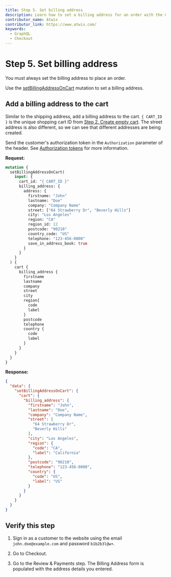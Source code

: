 ```yaml
---
title: Step 5. Set billing address
description: Learn how to set a billing address for an order with the GraphQL API.
contributor_name: Atwix
contributor_link: https://www.atwix.com/
keywords:
  - GraphQL
  - Checkout
---
```


# Step 5. Set billing address

<InlineAlert variant="success" slots="text" />

You must always set the billing address to place an order.

Use the [setBillingAddressOnCart](../../schema/cart/mutations/set-billing-address.md) mutation to set a billing address.

## Add a billing address to the cart

Similar to the shipping address, add a billing address to the cart. `{ CART_ID }` is the unique shopping cart ID from [Step 2. Create empty cart](../../tutorials/checkout/add-product-to-cart.md). The street address is also different, so we can see that different addresses are being created.

Send the customer's authorization token in the `Authorization` parameter of the header. See [Authorization tokens](../../usage/authorization-tokens.md) for more information.

**Request:**

```graphql
mutation {
  setBillingAddressOnCart(
    input: {
      cart_id: "{ CART_ID }"
      billing_address: {
        address: {
          firstname: "John"
          lastname: "Doe"
          company: "Company Name"
          street: ["64 Strawberry Dr", "Beverly Hills"]
          city: "Los Angeles"
          region: "CA"
          region_id: 12
          postcode: "90210"
          country_code: "US"
          telephone: "123-456-0000"
          save_in_address_book: true
        }
      }
    }
  ) {
    cart {
      billing_address {
        firstname
        lastname
        company
        street
        city
        region{
          code
          label
        }
        postcode
        telephone
        country {
          code
          label
        }
      }
    }
  }
}
```

**Response:**

```json
{
  "data": {
    "setBillingAddressOnCart": {
      "cart": {
        "billing_address": {
          "firstname": "John",
          "lastname": "Doe",
          "company": "Company Name",
          "street": [
            "64 Strawberry Dr",
            "Beverly Hills"
          ],
          "city": "Los Angeles",
          "region": {
            "code": "CA",
            "label": "California"
          },
          "postcode": "90210",
          "telephone": "123-456-0000",
          "country": {
            "code": "US",
            "label": "US"
          }
        }
      }
    }
  }
}
```

## Verify this step

1. Sign in as a customer to the website using the email `john.doe@example.com` and password `b1b2b3l@w+`.

1. Go to Checkout.

1. Go to the Review & Payments step. The Billing Address form is populated with the address details you entered.
